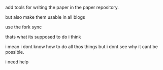add tools for writing the paper in the paper repository.

but also make them usable in all blogs

use the fork sync

thats what its supposed to do i think

i mean i dont know how to do all thos things but i dont see why it cant be possible.

i need help
